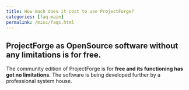 ```yaml
---
title: How much does it cost to use ProjectForge?
categories: [faq-main]
permalink: /misc/faqs.html
---
```


## ProjectForge as OpenSource software without any limitations is for free.

The community edition of ProjectForge is for __free and its functioning has got no limitations__. The software is being developed further by a professional system house.
